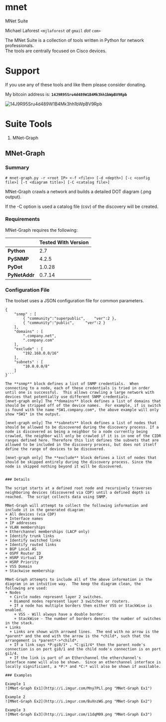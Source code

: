 # mnet
MNet Suite

Michael Laforest `<mjlaforest` *at* `gmail` *dot* `com>`

The MNet Suite is a collection of tools written in Python for network professionals.  
The tools are centrally focused on Cisco devices.

# Support

If you use any of these tools and like them please consider donating.  

My bitcoin address is: **`14J9R95Sru4d489W1B4Mk3hh1bWpBV9Rpb`**

![14J9R95Sru4d489W1B4Mk3hh1bWpBV9Rpb](http://i.imgur.com/DutGv9A.png "14J9R95Sru4d489W1B4Mk3hh1bWpBV9Rpb")

# Suite Tools
1. MNet-Graph

## MNet-Graph

### Summary

`# mnet-graph.py -r <root IP> <-f <file>> [-d <depth>] [-c <config file>] [-t <diagram title>] [-C <catalog file>]`

MNet-Graph crawls a network and builds a detailed DOT diagram (.png output).  
  
If the -C option is used a catalog file (csv) of the discovery will be created.


### Requirements

MNet-Graph requires the following:

|   | Tested With Version |
| --- | --- |
| **Python** | 2.7 |
| **PySNMP** | 4.2.5 |
| **PyDot** | 1.0.28 |
| **PyNetAddr** | 0.7.14 |

### Configuration File

The toolset uses a JSON configuration file for common parameters.

```
{  
	"snmp" : [  
		{ "community":"superpublic",	"ver":2 },  
		{ "community":"public",		"ver":2 }  
	],  
	"domains" : [  
		".company.net",  
		".company.com"  
	],  
	"exclude" : [  
		"192.168.0.0/16"  
	],  
	"subnets" : [  
		"10.0.0.0/8"  
	]  
}```

The **snmp** block defines a list of SNMP credentials.  When connecting to a node, each of these credentials is tried in order until one is successful.  This allows crawling a large network with devices that potentially use different SNMP credentials.  
[mnet-graph only] The **domains** block defines a list of domains that should be stripped off of the device names.  For example, if is switch is found with the name *SW1.company.com*, the above example will only show *SW1* in the output.  
  
[mnet-graph only] The **subnets** block defines a list of nodes that should be allowed to be discovered during the discovery process. If a node is discovered as being a neighbor to a node currently being crawled, the neighbor will only be crawled if it is in one of the CIDR ranges defined here. Therefore this list defines the subnets that are allowed to be included in the discovery process, but does not itself define the range of devices to be discovered.

[mnet-graph only] The **exclude** block defines a list of nodes that should be skipped entirely during the discovery process. Since the node is skipped nothing beyond it will be discovered.


### Details

The script starts at a defined root node and recursively traverses neighboring devices (discovered via CDP) until a defined depth is reached.  The script collects data using SNMP.

MNet-Graph will attempt to collect the following information and include it in the generated diagram:
+ All devices (via CDP)
+ Interface names
+ IP addresses
+ VLAN memberships
+ Etherchannel memberships (LACP only)
+ Identify trunk links
+ Identify switched links
+ Identify routed links
+ BGP Local AS
+ OSPF Router ID
+ HSRP Virtual IP
+ HSRP Priority
+ VSS Domain
+ Stackwise membership

MNet-Graph attempts to include all of the above information in the diagram in an intuitive way.  The keep the diagram clean, the following are used:
+ Nodes
  + Circle nodes represent layer 2 switches.
  + Diamond nodes represent layer 3 switches or routers.
  + If a node has multiple borders then either VSS or StackWise is enabled.
    + VSS - Will always have a double border.
    + StackWise - The number of borders denotes the number of switches in the stack.
+ Links
  + Links are shown with arrowed lines.  The end with no arrow is the *parent* and the end with the arrow is the *child*, such that the arrangement is *parent*->*child*.
  + If a link says *P:gi0/1* , *C:gi1/4* then the parent node's connection is on port gi0/1 and the child node's connection is on port gi1/4.
  + If the link is part of an Etherchannel the etherchannel's interface name will also be shown.  Since an etherchannel interface is locally significiant, a *P:* and *C:* will also be shown if available.

### Examples

Example 1
![MNet-Graph Ex1](http://i.imgur.com/Mny7PLl.png "MNet-Graph Ex1")

Example 2
![MNet-Graph Ex2](http://i.imgur.com/BuXnzWG.png "MNet-Graph Ex2")

Example 3
![MNet-Graph Ex3](http://i.imgur.com/i1dqM09.png "MNet-Graph Ex3")
